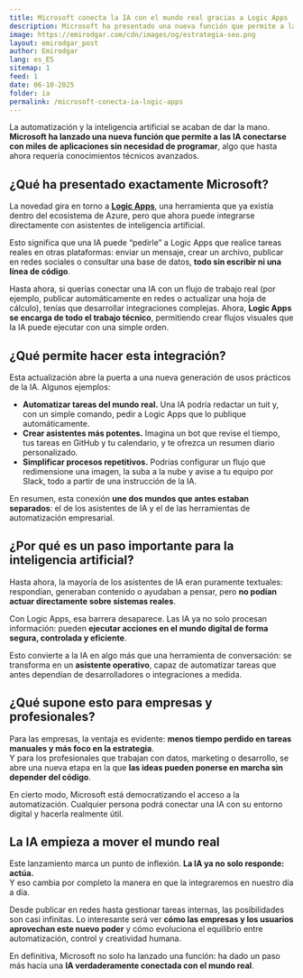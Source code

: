 ```yaml
---  
title: Microsoft conecta la IA con el mundo real gracias a Logic Apps  
description: Microsoft ha presentado una nueva función que permite a las inteligencias artificiales interactuar directamente con miles de aplicaciones y servicios sin escribir código, abriendo la puerta a una nueva era de automatización inteligente.  
image: https://emirodgar.com/cdn/images/og/estrategia-seo.png  
layout: emirodgar_post  
author: Emirodgar  
lang: es_ES  
sitemap: 1  
feed: 1  
date: 06-10-2025  
folder: ia  
permalink: /microsoft-conecta-ia-logic-apps  
---  
```


La automatización y la inteligencia artificial se acaban de dar la mano. **Microsoft ha lanzado una nueva función que permite a las IA conectarse con miles de aplicaciones sin necesidad de programar**, algo que hasta ahora requería conocimientos técnicos avanzados.  

## ¿Qué ha presentado exactamente Microsoft?  

La novedad gira en torno a **[Logic Apps](https://learn.microsoft.com/es-es/azure/logic-apps/logic-apps-overview)**, una herramienta que ya existía dentro del ecosistema de Azure, pero que ahora puede integrarse directamente con asistentes de inteligencia artificial.  

Esto significa que una IA puede “pedirle” a Logic Apps que realice tareas reales en otras plataformas: enviar un mensaje, crear un archivo, publicar en redes sociales o consultar una base de datos, **todo sin escribir ni una línea de código**.  

Hasta ahora, si querías conectar una IA con un flujo de trabajo real (por ejemplo, publicar automáticamente en redes o actualizar una hoja de cálculo), tenías que desarrollar integraciones complejas. Ahora, **Logic Apps se encarga de todo el trabajo técnico**, permitiendo crear flujos visuales que la IA puede ejecutar con una simple orden.  

## ¿Qué permite hacer esta integración?  

Esta actualización abre la puerta a una nueva generación de usos prácticos de la IA. Algunos ejemplos:  

- **Automatizar tareas del mundo real.** Una IA podría redactar un tuit y, con un simple comando, pedir a Logic Apps que lo publique automáticamente.  
- **Crear asistentes más potentes.** Imagina un bot que revise el tiempo, tus tareas en GitHub y tu calendario, y te ofrezca un resumen diario personalizado.  
- **Simplificar procesos repetitivos.** Podrías configurar un flujo que redimensione una imagen, la suba a la nube y avise a tu equipo por Slack, todo a partir de una instrucción de la IA.  

En resumen, esta conexión **une dos mundos que antes estaban separados**: el de los asistentes de IA y el de las herramientas de automatización empresarial.  

## ¿Por qué es un paso importante para la inteligencia artificial?  

Hasta ahora, la mayoría de los asistentes de IA eran puramente textuales: respondían, generaban contenido o ayudaban a pensar, pero **no podían actuar directamente sobre sistemas reales**.  

Con Logic Apps, esa barrera desaparece. Las IA ya no solo procesan información: pueden **ejecutar acciones en el mundo digital de forma segura, controlada y eficiente**.  

Esto convierte a la IA en algo más que una herramienta de conversación: se transforma en un **asistente operativo**, capaz de automatizar tareas que antes dependían de desarrolladores o integraciones a medida.  

## ¿Qué supone esto para empresas y profesionales?  

Para las empresas, la ventaja es evidente: **menos tiempo perdido en tareas manuales y más foco en la estrategia**.  
Y para los profesionales que trabajan con datos, marketing o desarrollo, se abre una nueva etapa en la que **las ideas pueden ponerse en marcha sin depender del código**.  

En cierto modo, Microsoft está democratizando el acceso a la automatización. Cualquier persona podrá conectar una IA con su entorno digital y hacerla realmente útil.  

## La IA empieza a mover el mundo real  

Este lanzamiento marca un punto de inflexión. **La IA ya no solo responde: actúa.**  
Y eso cambia por completo la manera en que la integraremos en nuestro día a día.  

Desde publicar en redes hasta gestionar tareas internas, las posibilidades son casi infinitas. Lo interesante será ver **cómo las empresas y los usuarios aprovechan este nuevo poder** y cómo evoluciona el equilibrio entre automatización, control y creatividad humana.  

En definitiva, Microsoft no solo ha lanzado una función: ha dado un paso más hacia una **IA verdaderamente conectada con el mundo real**.
